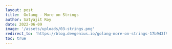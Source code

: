 ```yaml
---
layout: post
title:  Golang - More on Strings
author: Satyajit Roy
date: 2022-06-09
image: '/assets/uploads/03-strings.png'
redirect_to: 'https://blog.devgenius.io/golang-more-on-strings-17b943f9354f/'
toc: true
---
```

